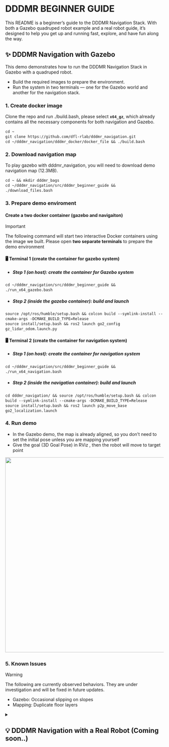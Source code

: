 # DDDMR BEGINNER GUIDE

This README is a beginner’s guide to the DDDMR Navigation Stack. With both a Gazebo quadruped robot example and a real robot guide, it’s designed to help you get up and running fast, explore, and have fun along the way.
## ✨ DDDMR Navigation with Gazebo
This demo demonstrates how to run the DDDMR Navigation Stack in Gazebo with a quadruped robot.
- Build the required images to prepare the environment.
- Run the system in two terminals — one for the Gazebo world and another for the navigation stack. 

### 1. Create docker image
Clone the repo and run ./build.bash, please select **`x64_gz`**, which already contains all the necessary components for both navigation and Gazebo.
```
cd ~
git clone https://github.com/dfl-rlab/dddmr_navigation.git
cd ~/dddmr_navigation/dddmr_docker/docker_file && ./build.bash
```

### 2. Download navigation map
To play gazebo with dddmr_navigation, you will need to download demo navigation map (12.3MB).
```
cd ~ && mkdir dddmr_bags
cd ~/dddmr_navigation/src/dddmr_beginner_guide && ./download_files.bash
```

### 3. Prepare demo enviroment
#### Create a two docker container (gazebo and navigaiton)
> [!IMPORTANT] 
> The following command will start two interactive Docker containers using the image we built.  Please open **two separate terminals** to prepare the demo environment

#### 🖥️ Terminal 1  (create the container for gazebo system)

- ##### Step 1 (on host): create the container for Gazebo system
```
cd ~/dddmr_navigation/src/dddmr_beginner_guide && ./run_x64_gazebo.bash
```
- ##### Step 2 (inside the gazebo container): build and launch
```
source /opt/ros/humble/setup.bash && colcon build --symlink-install --cmake-args -DCMAKE_BUILD_TYPE=Release
source install/setup.bash && ros2 launch go2_config gz_lidar_odom.launch.py
```

#### 🖥️ Terminal 2   (create the container for navigation system)

   - ##### Step 1 (on host): create the container for navigation system
```
cd ~/dddmr_navigation/src/dddmr_beginner_guide && ./run_x64_navigation.bash
```
   - ##### Step 2 (inside the navigation container): build and launch
```
cd dddmr_navigation/ && source /opt/ros/humble/setup.bash && colcon build --symlink-install --cmake-args -DCMAKE_BUILD_TYPE=Release
source install/setup.bash && ros2 launch p2p_move_base go2_localization.launch
```

### 4. Run demo 
- In the Gazebo demo, the map is already aligned, so you don’t need to set the initial pose unless you are mapping yourself
- Give the goal (3D Goal Pose) in RViz , then the robot will move to target point

<p align='center'>
    <img src="https://github.com/dfl-rlab/dddmr_documentation_materials/blob/main/dddmr_beginner_guide/give_goal_in_demo_.png" width="520" height="620"/>
</p>

### 5. Known Issues
> [!WARNING]
> The following are currently observed behaviors. They are under investigation and will be fixed in future updates.
 - Gazebo: Occasional slipping on slopes 
 - Mapping: Duplicate floor layers  



<details><summary><h2>💡 DDDMR Navigation with a Real Robot (Coming soon..)</h2></summary>
## ✨ Start DDDMR Navigation with a Real Robot
You should be able to run DDDMR Navigation like a charm if your system meet following requirements:

👉 Requirements: 
  1. Your robot can be controlled by a topic (/cmd_vel) based on geometry_msgs/msg/Twist type.
  2. You have a multi layer lidar and there is a ROS2 node publishing the point cloud based on sensor_msgs/msg/PointCloud2 type.
  3. You have a ROS2 node that publishes an odometry topic and tf based on nav_msgs/msg/Odometry type.
     
     * DDDMR Navigation should work if your quadruped robot, humanoid robot or wheel robot publish reasonable odometry topic/tf, i.e. error is less than 10%.
  5. When your system is launched, you should see following tf tree. In addition, make sure your the frame_id of your lidar topic is consistent with your tf tree:
      <p align='center'>
        <img src="https://github.com/dfl-rlab/dddmr_documentation_materials/blob/main/dddmr_beginner_guide/tf_requirement.png" width="200" height="480"/>
      </p>
  6. If you do ros2 topic list, you should be able to see: /odom, /cmd_vel, /tf and /lidar_point_cloud
  7. You are good to go.

👉 Advanced:
  1. Implement [3D odometry](https://github.com/dfl-rlab/dddmr_navigation/tree/main/src/dddmr_odom_3d) to get a better and robust localization and mapping results.

## 🚧 Start Mapping
There are 2️⃣ mapping approaches supported in dddmr_navigation.

### Mapping from a Bag File - Offline Mapping
To map the area, you can record two ROS2 topics for the offline mapping. Recording odom topic and point cloud topic while manually drive your robot in the area.
Odom topic for the offline mapping is not mandatory, but in some cases such as featureless environment or wide open area, it can be used to improve the mapping quality.

```
ros2 bag record /odom /lidar_point_cloud
```

Once you have the bag file, modify your directory, pointcoud topic and odom topic in the off-line launch file:
https://github.com/dfl-rlab/dddmr_navigation/blob/7706c3333aa9dbc90a4c18598cef05d39388052f/src/dddmr_lego_loam/lego_loam_bor/config/loam_bag_c16_config.yaml#L4
In addition, make sure the lidar spec is correctly setup:
https://github.com/dfl-rlab/dddmr_navigation/blob/7706c3333aa9dbc90a4c18598cef05d39388052f/src/dddmr_lego_loam/lego_loam_bor/config/loam_bag_c16_config.yaml#L13

And then you can run the offline mapping by:

```
ros2 launch lego_loam_bor lego_loam_bag.launch
```
### Mapping in Realtime - Online Mapping
Similar to the offline mapping, setup the lidar spec correctly in the configutation file:
https://github.com/dfl-rlab/dddmr_navigation/blob/7706c3333aa9dbc90a4c18598cef05d39388052f/src/dddmr_lego_loam/lego_loam_bor/config/loam_c16_config.yaml#L4
Change the corresponding topics at:
https://github.com/dfl-rlab/dddmr_navigation/blob/7706c3333aa9dbc90a4c18598cef05d39388052f/src/dddmr_lego_loam/lego_loam_bor/launch/lego_loam.launch#L6

And then you can run the online mapping by:
```
ros2 launch lego_loam_bor lego_loam.launch
```
## 🚧 Start Localization

## 🚧 Start Point to Point Navigation
